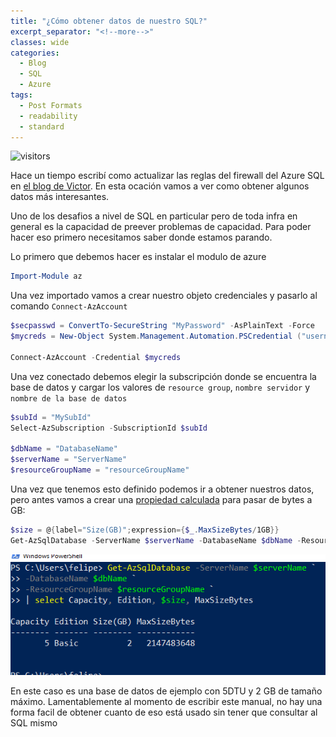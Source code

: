 ```yaml
---
title: "¿Cómo obtener datos de nuestro SQL?"
excerpt_separator: "<!--more-->"
classes: wide
categories:
  - Blog
  - SQL
  - Azure
tags:
  - Post Formats
  - readability
  - standard
---
```


![visitors](https://visitor-badge.glitch.me/badge?page_id=includewareok.blog.2021-03-08-get-azuresql")

Hace un tiempo escribí como actualizar las reglas del firewall del Azure SQL en [el blog de Victor](https://blog.victorsilva.com.uy/powershell-firewall-azure-sql/). En esta ocación vamos a ver como obtener algunos datos más interesantes.

<!--more-->
Uno de los desafios a nivel de SQL en particular pero de toda infra en general es la capacidad de preever problemas de capacidad. Para poder hacer eso primero necesitamos saber donde estamos parando.

Lo primero que debemos hacer es instalar el modulo de azure 
```powershell
Import-Module az
```

Una vez importado vamos a crear nuestro objeto credenciales y pasarlo al comando `Connect-AzAccount`

```powershell
$secpasswd = ConvertTo-SecureString "MyPassword" -AsPlainText -Force
$mycreds = New-Object System.Management.Automation.PSCredential ("username", $secpasswd)

Connect-AzAccount -Credential $mycreds
```

Una vez conectado debemos elegir la subscripción donde se encuentra la base de datos y cargar los valores de `resource group`, `nombre servidor` y `nombre de la base de datos`

```powershell
$subId = "MySubId"
Select-AzSubscription -SubscriptionId $subId

$dbName = "DatabaseName"
$serverName = "ServerName"
$resourceGroupName = "resourceGroupName"
```

Una vez que tenemos esto definido podemos ir a obtener nuestros datos, pero antes vamos a crear una [propiedad calculada](https://docs.microsoft.com/en-us/powershell/module/microsoft.powershell.utility/select-object?view=powershell-7.1#example-10--create-calculated-properties-for-each-inputobject) para pasar de bytes a GB:

```powershell
$size = @{label="Size(GB)";expression={$_.MaxSizeBytes/1GB}}
Get-AzSqlDatabase -ServerName $serverName -DatabaseName $dbName -ResourceGroupName $resourceGroupName | select Capacity, Edition, $size, MaxSizeBytes
```
![output](/assets/images/2021-03-08-get-azuresql-1.png)

En este caso es una base de datos de ejemplo con 5DTU y 2 GB de tamaño máximo. Lamentablemente al momento de escribir este manual, no hay una forma facil de obtener cuanto de eso está usado sin tener que consultar al SQL mismo